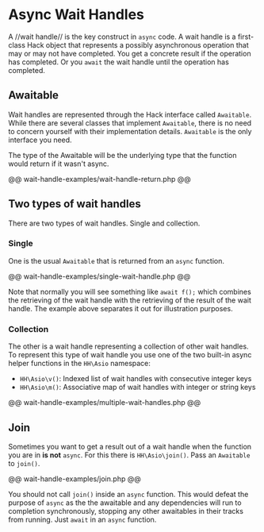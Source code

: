 # Async Wait Handles

A //wait handle// is the key construct in `async` code. A wait handle is a first-class Hack object that represents a possibly asynchronous operation that may or may not have completed. You get a concrete result if the operation has completed. Or you `await` the wait handle until the operation has completed. 

## Awaitable

Wait handles are represented through the Hack interface called `Awaitable`. While there are several classes that implement `Awaitable`, there is no need to concern yourself with their implementation details. `Awaitable` is the only interface you need. 

The type of the Awaitable will be the underlying type that the function would return if it wasn't async.

@@ wait-handle-examples/wait-handle-return.php @@

## Two types of wait handles

There are two types of wait handles. Single and collection.

### Single

One is the usual `Awaitable` that is returned from an `async` function.

@@ wait-handle-examples/single-wait-handle.php @@

Note that normally you will see something like `await f();` which combines the retrieving of the wait handle with the retrieving of the result of the wait handle. The example above separates it out for illustration purposes.

### Collection

The other is a wait handle representing a collection of other wait handles. To represent this type of wait handle you use one of the two built-in async helper functions in the `HH\Asio` namespace:

* `HH\Asio\v()`: Indexed list of wait handles with consecutive integer keys
* `HH\Asio\m()`: Associative map of wait handles with integer or string keys

@@ wait-handle-examples/multiple-wait-handles.php @@

## Join

Sometimes you want to get a result out of a wait handle when the function you are in **is not** `async`. For this there is `HH\Asio\join()`. Pass an `Awaitable` to `join()`.

@@ wait-handle-examples/join.php @@

You should not call `join()` inside an `async` function. This would defeat the purpose of `async` as the the awaitable and any dependencies will run to completion synchronously, stopping any other awaitables in their tracks from running. Just `await` in an `async` function.
